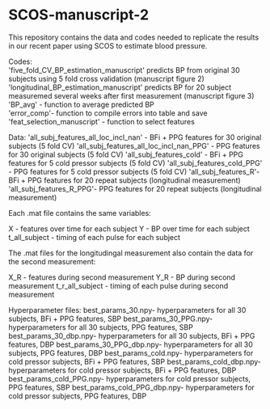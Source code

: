 # SCOS-manuscript-2

This repository contains the data and codes needed to replicate the results in our recent paper using SCOS to estimate blood pressure. <br/>

Codes:<br/>
'five_fold_CV_BP_estimation_manuscript' predicts BP from original 30 subjects using 5 fold cross validation (manuscript figure 2) <br/>
'longitudinal_BP_estimation_manuscript' predicts BP for 20 subject measuremed several weeks after first measurement (manuscript figure 3)<br/>
'BP_avg' - function to average predicted BP<br/>
'error_comp'- function to compile errors into table and save<br/>
'feat_selection_manuscript' - function to select features <br/>

Data:
'all_subj_features_all_loc_incl_nan' - BFi + PPG features for 30 original subjects (5 fold CV)
'all_subj_features_all_loc_incl_nan_PPG' - PPG features for 30 original subjects (5 fold CV)
'all_subj_features_cold' - BFi + PPG features for 5 cold pressor subjects (5 fold CV)
'all_subj_features_cold_PPG' - PPG features for 5 cold pressor subjects (5 fold CV)
'all_subj_features_R'- BFi + PPG features for 20 repeat subjects (longitudinal measurement)
'all_subj_features_R_PPG'- PPG features for 20 repeat subjects (longitudinal measurement)

Each .mat file contains the same variables:

X - features over time for each subject
Y - BP over time for each subject
t_all_subject - timing of each pulse for each subject

The .mat files for the longitudingal measurement also contain the data for the second measurement:

X_R - features during second measurement 
Y_R - BP during second measurement 
t_r_all_subject - timing of each pulse during second measurement

Hyperparameter files: 
best_params_30.npy- hyperparameters for all 30 subjects, BFi + PPG features, SBP
best_params_30_PPG.npy- hyperparameters for all 30 subjects, PPG features, SBP
best_params_30_dbp.npy- hyperparameters for all 30 subjects, BFi + PPG features, DBP
best_params_30_PPG_dbp.npy- hyperparameters for all 30 subjects, PPG features, DBP
best_params_cold.npy- hyperparameters for cold pressor subjects, BFi + PPG features, SBP
best_params_cold_dbp.npy- hyperparameters for cold pressor subjects, BFi + PPG features, DBP
best_params_cold_PPG.npy- hyperparameters for cold pressor subjects, PPG features, SBP
best_params_cold_PPG_dbp.npy- hyperparameters for cold pressor subjects, PPG features, DBP
